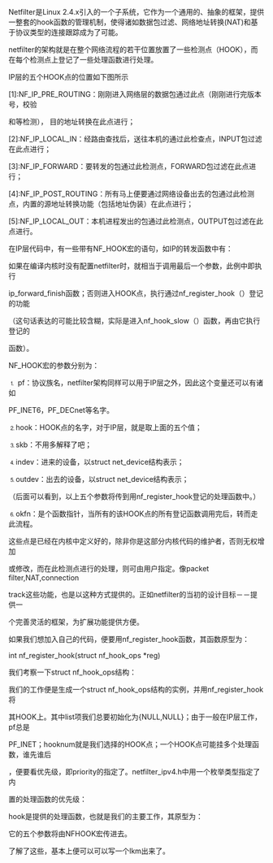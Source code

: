 Netfilter是Linux 2.4.x引入的一个子系统，它作为一个通用的、抽象的框架，提供一整套的hook函数的管理机制，使得诸如数据包过滤、网络地址转换\(NAT\)和基于协议类型的连接跟踪成为了可能。

netfilter的架构就是在整个网络流程的若干位置放置了一些检测点（HOOK），而在每个检测点上登记了一些处理函数进行处理。

IP层的五个HOOK点的位置如下图所示

\[1\]:NF\_IP\_PRE\_ROUTING：刚刚进入网络层的数据包通过此点（刚刚进行完版本号，校验

和等检测）， 目的地址转换在此点进行；

\[2\]:NF\_IP\_LOCAL\_IN：经路由查找后，送往本机的通过此检查点，INPUT包过滤在此点进行；

\[3\]:NF\_IP\_FORWARD：要转发的包通过此检测点，FORWARD包过滤在此点进行；

\[4\]:NF\_IP\_POST\_ROUTING：所有马上便要通过网络设备出去的包通过此检测点，内置的源地址转换功能（包括地址伪装）在此点进行；

\[5\]:NF\_IP\_LOCAL\_OUT：本机进程发出的包通过此检测点，OUTPUT包过滤在此点进行。

在IP层代码中，有一些带有NF\_HOOK宏的语句，如IP的转发函数中有：

如果在编译内核时没有配置netfilter时，就相当于调用最后一个参数，此例中即执行

ip\_forward\_finish函数；否则进入HOOK点，执行通过nf\_register\_hook（）登记的功能

（这句话表达的可能比较含糊，实际是进入nf\_hook\_slow（）函数，再由它执行登记的

函数）。

NF\_HOOK宏的参数分别为：

⒈ pf：协议族名，netfilter架构同样可以用于IP层之外，因此这个变量还可以有诸如

PF\_INET6，PF\_DECnet等名字。

⒉hook：HOOK点的名字，对于IP层，就是取上面的五个值；

⒊skb：不用多解释了吧；

⒋indev：进来的设备，以struct net\_device结构表示；

⒌outdev：出去的设备，以struct net\_device结构表示；

（后面可以看到，以上五个参数将传到用nf\_register\_hook登记的处理函数中。）

⒍okfn：是个函数指针，当所有的该HOOK点的所有登记函数调用完后，转而走此流程。

这些点是已经在内核中定义好的，除非你是这部分内核代码的维护者，否则无权增加

或修改，而在此检测点进行的处理，则可由用户指定。像packet filter,NAT,connection

track这些功能，也是以这种方式提供的。正如netfilter的当初的设计目标－－提供一

个完善灵活的框架，为扩展功能提供方便。

如果我们想加入自己的代码，便要用nf\_register\_hook函数，其函数原型为：

int nf\_register\_hook\(struct nf\_hook\_ops \*reg\)

我们考察一下struct nf\_hook\_ops结构：

我们的工作便是生成一个struct nf\_hook\_ops结构的实例，并用nf\_register\_hook将

其HOOK上。其中list项我们总要初始化为{NULL,NULL}；由于一般在IP层工作，pf总是

PF\_INET；hooknum就是我们选择的HOOK点；一个HOOK点可能挂多个处理函数，谁先谁后

，便要看优先级，即priority的指定了。netfilter\_ipv4.h中用一个枚举类型指定了内

置的处理函数的优先级：

hook是提供的处理函数，也就是我们的主要工作，其原型为：

它的五个参数将由NFHOOK宏传进去。

了解了这些，基本上便可以可以写一个lkm出来了。

